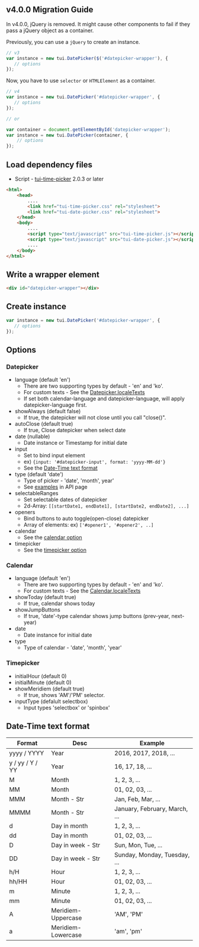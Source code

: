 ## v4.0.0 Migration Guide
In v4.0.0, jQuery is removed. It might cause other components to fail if they pass a jQuery object as a container.

Previously, you can use a `jQuery` to create an instance.
```javascript
// v3
var instance = new tui.DatePicker($('#datepicker-wrapper'), {
   // options
});
```

Now, you have to use `selector` or `HTMLElement` as a container.
```javascript
// v4
var instance = new tui.DatePicker('#datepicker-wrapper', {
   // options
});

// or

var container = document.getElementById('datepicker-wrapper');
var instance = new tui.DatePicker(container, {
    // options
});
```

## Load dependency files
* Script - [tui-time-picker](https://github.com/nhn/tui.time-picker) 2.0.3 or later

```html
<html>
    <head>
        ....
        <link href="tui-time-picker.css" rel="stylesheet">
        <link href="tui-date-picker.css" rel="stylesheet">
    </head>
    <body>
        ....
        <script type="text/javascript" src="tui-time-picker.js"></script>
        <script type="text/javascript" src="tui-date-picker.js"></script>
        ....
    </body>
</html>
```

## Write a wrapper element

```html
<div id="datepicker-wrapper"></div>
```

## Create instance

```js
var instance = new tui.DatePicker('#datepicker-wrapper', {
   // options
});
```

## Options

### Datepicker
* language (default 'en')
  * There are two supporting types by default - 'en' and 'ko'.
  * For custom texts - See the [Datepicker.localeTexts](https://nhn.github.io/tui.date-picker/latest/DatePicker#localeTexts)
  * If set both calendar-language and datepicker-language, will apply datepicker-language first.
* showAlways (default false)
  * If true, the datepicker will not close until you call "close()".
* autoClose (default true)
  * If true, Close datepicker when select date
* date (nullable)
  * Date instance or Timestamp for initial date
* input
  * Set to bind input element
  * ex) `{input: '#datepicker-input', format: 'yyyy-MM-dd'}`
  * See the [Date-Time text format](#date-time-text-format)
* type (default 'date')
  * Type of picker - 'date', 'month', year'
  * See [examples](https://nhn.github.io/tui.date-picker/latest/tutorial-example05-picking-month) in API page
* selectableRanges
  * Set selectable dates of datepicker
  * 2d-Array: `[[startDate1, endDate1], [startDate2, endDate2], ...]`
* openers
  * Bind buttons to auto toggle(open-close) datepicker
  * Array of elements: ex) `['#opener1', '#opener2', ..]`
* calendar
  * See the [calendar option](#calendar)
* timepicker
  * See the [timepicker option](#timepicker)

### Calendar
* language (default 'en')
  * There are two supporting types by default - 'en' and 'ko'.
  * For custom texts - See the [Calendar.localeTexts](https://nhn.github.io/tui.date-picker/latest/Calendar#localeTexts)
* showToday (default true)
  * If true, calendar shows today
* showJumpButtons
  * If true, 'date'-type calendar shows jump buttons (prev-year, next-year)
* date
  * Date instance for initial date
* type
  * Type of calendar - 'date', 'month', 'year'

### Timepicker
* initialHour (default 0)
* initialMinute (default 0)
* showMeridiem (default true)
  * If true, shows 'AM'/'PM' selector.
* inputType (defalult selectbox)
  * Input types 'selectbox' or 'spinbox'

## Date-Time text format
|Format|Desc|Example|
|---|---|---|
|yyyy / YYYY|Year|2016, 2017, 2018, ...|
|y / yy / Y / YY|Year|16, 17, 18, ...|
|M|Month|1, 2, 3, ...|
|MM|Month|01, 02, 03, ...|
|MMM|Month - Str|Jan, Feb, Mar, ...|
|MMMM|Month - Str|January, February, March, ...|
|d|Day in month|1, 2, 3, ...|
|dd|Day in month|01, 02, 03, ...|
|D|Day in week - Str|Sun, Mon, Tue, ...|
|DD|Day in week - Str|Sunday, Monday, Tuesday, ...|
|h/H|Hour|1, 2, 3, ...|
|hh/HH|Hour|01, 02, 03, ...|
|m|Minute|1, 2, 3, ...|
|mm|Minute|01, 02, 03, ...|
|A|Meridiem-Uppercase|'AM', 'PM'|
|a|Meridiem-Lowercase|'am', 'pm'|

